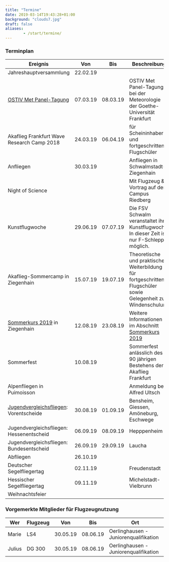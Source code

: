 ```yaml
---
title: "Termine"
date: 2019-03-14T19:43:28+01:00
background: "clouds7.jpg"
draft: false
aliases:
        - /start/termine/
---
```


### Terminplan

**Ereignis** | **Von** | **Bis** | **Beschreibung**
---- | ---- | ---- | ----
Jahreshauptversammlung | 22.02.19 |
[OSTIV Met Panel-Tagung](https://ostiv.org/files/ostiv-docs/met/CFP2019.pdf) | 07.03.19 | 08.03.19 | OSTIV Met Panel-Tagung bei der Meteorologie der Goethe-Universität Frankfurt
Akaflieg Frankfurt Wave Research Camp 2018 | 24.03.19 | 06.04.19 | für Scheininhaber und fortgeschrittene Flugschüler
Anfliegen | 30.03.19 | | Anfliegen in Schwalmstadt-Ziegenhain
Night of Science | | | Mit Flugzeug & Vortrag auf dem Campus Riedberg
Kunstflugwoche | 29.06.19 | 07.07.19 | Die FSV Schwalm veranstaltet ihre Kunstflugwoche. In dieser Zeit ist nur F-Schlepp möglich.
Akaflieg-Sommercamp in Ziegenhain | 15.07.19 | 19.07.19 | Theoretische und praktische Weiterbildung für fortgeschrittene Flugschüler sowie Gelegenheit zur Windenschulung
[Sommerkurs 2019](/home/sommerkurs/) in Ziegenhain | 12.08.19 | 23.08.19 | Weitere Informationen im Abschnitt [Sommerkurs 2019](/home/sommerkurs/)
Sommerfest | 10.08.19 | | Sommerfest anlässlich des 90 jährigen Bestehens der Akaflieg Frankfurt
Alpenfliegen in Puimoisson | | | Anmeldung bei Alfred Ultsch
[Jugendvergleichsfliegen](https://jugend.hlb-info.de/jugendvergleichsfliegen): Vorentscheide | 30.08.19 | 01.09.19 | Bensheim, Giessen, Amöneburg, Eschwege
Jugendvergleichsfliegen: Hessenentscheid | 06.09.19 | 08.09.19 | Hepppenheim
Jugendvergleichsfliegen: Bundesentscheid | 26.09.19 | 29.09.19 | Laucha
Abfliegen | 26.10.19 |
Deutscher Segelfliegertag | 02.11.19 | | Freudenstadt
Hessischer Segelfliegertag | 09.11.19 | | Michelstadt-Vielbrunn
Weihnachtsfeier |

### Vorgemerkte Mitglieder für Flugzeugnutzung

**Wer** | **Flugzeug** | **Von** | **Bis** | **Ort**
---- | ---- | ---- | ---- | ----
Marie | LS4 | 30.05.19 | 08.06.19 | Oerlinghausen - Juniorenqualifikation
Julius | DG 300 | 30.05.19 | 08.06.19 | Oerlinghausen - Juniorenqualifikation
